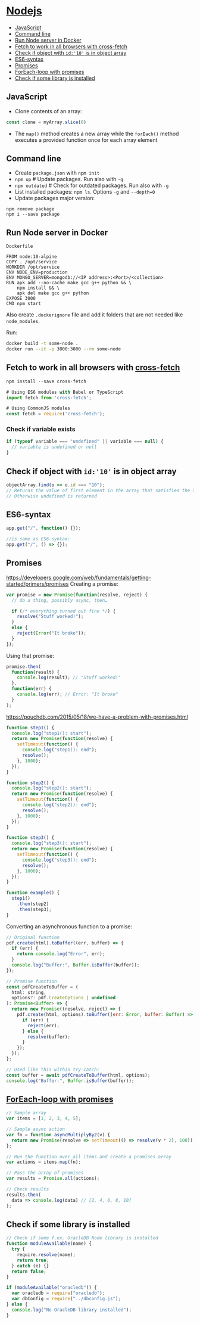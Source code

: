 # [Nodejs](https://nodejs.org/en/)

- [JavaScript](#JavaScript)
- [Command line](#Command-line)
- [Run Node server in Docker](#Run-Node-server-in-Docker)
- [Fetch to work in all browsers with cross-fetch](#Fetch-to-work-in-all-browsers-with-cross-fetch)
- [Check if object with `id:'10'` is in object array](#Check-if-object-with-`id:'10'`-is-in-object-array)
- [ES6-syntax](#ES6-syntax)
- [Promises](#Promises)
- [ForEach-loop with promises](#ForEach-loop-with-promises)
- [Check if some library is installed](#Check-if-some-library-is-installed)

## JavaScript

- Clone contents of an array:

```JavaScript
const clone = myArray.slice(0)
```

- The `map()` method creates a new array while the `forEach()` method executes a provided function once for each array element

## Command line

- Create `package.json` with `npm init`
- `npm up` # Update packages. Run also with `-g`
- `npm outdated` # Check for outdated packages. Run also with `-g`
- List installed packages: `npm ls`. Options `-g` and `--depth=0`
- Update packages major version:

```
npm remove package
npm i --save package
```

## Run Node server in Docker

`Dockerfile`

```docker
FROM node:10-alpine
COPY . /opt/service
WORKDIR /opt/service
ENV NODE_ENV=production
ENV MONGO_SERVER=mongodb://<IP address>:<Port>/<collection>
RUN apk add --no-cache make gcc g++ python && \
	npm install && \
	apk del make gcc g++ python
EXPOSE 3000
CMD npm start

```

Also create `.dockerignore` file and add it folders that are not needed like `node_modules`.

Run:

```sh
docker build -t some-node .
docker run --it -p 3000:3000 --rm some-node
```

## Fetch to work in all browsers with [cross-fetch](https://www.npmjs.com/package/cross-fetch)

```javascript
npm install --save cross-fetch

# Using ES6 modules with Babel or TypeScript
import fetch from 'cross-fetch';

# Using CommonJS modules
const fetch = require('cross-fetch');
```

### Check if variable exists

```javascript
if (typeof variable === "undefined" || variable === null) {
  // variable is undefined or null
}
```

## Check if object with `id:'10'` is in object array

```javascript
objectArray.find(o => o.id === "10");
// Returns the value of first element in the array that satisfies the testing function
// Otherwise undefined is returned
```

## ES6-syntax

```javascript
app.get("/", function() {});

//is same as ES6-syntax:
app.get("/", () => {});
```

## Promises

https://developers.google.com/web/fundamentals/getting-started/primers/promises
Creating a promise:

```js
var promise = new Promise(function(resolve, reject) {
  // do a thing, possibly async, then…

  if (/* everything turned out fine */) {
    resolve("Stuff worked!");
  }
  else {
    reject(Error("It broke"));
  }
});
```

Using that promise:

```js
promise.then(
  function(result) {
    console.log(result); // "Stuff worked!"
  },
  function(err) {
    console.log(err); // Error: "It broke"
  }
);
```

https://pouchdb.com/2015/05/18/we-have-a-problem-with-promises.html

```javascript
function step1() {
  console.log("step1(): start");
  return new Promise(function(resolve) {
    setTimeout(function() {
      console.log("step1(): end");
      resolve();
    }, 1000);
  });
}

function step2() {
  console.log("step2(): start");
  return new Promise(function(resolve) {
    setTimeout(function() {
      console.log("step2(): end");
      resolve();
    }, 1000);
  });
}

function step3() {
  console.log("step3(): start");
  return new Promise(function(resolve) {
    setTimeout(function() {
      console.log("step3(): end");
      resolve();
    }, 1000);
  });
}

function example() {
  step1()
    .then(step2)
    .then(step3);
}
```

Converting an asynchronous function to a promise:

```javascript
// Original function
pdf.create(html).toBuffer((err, buffer) => {
  if (err) {
    return console.log("Error", err);
  }
  console.log("Buffer:", Buffer.isBuffer(buffer));
});

// Promise function
const pdfCreateToBuffer = (
  html: string,
  options?: pdf.CreateOptions | undefined
): Promise<Buffer> => {
  return new Promise((resolve, reject) => {
    pdf.create(html, options).toBuffer((err: Error, buffer: Buffer) => {
      if (err) {
        reject(err);
      } else {
        resolve(buffer);
      }
    });
  });
};

// Used like this within try-catch:
const buffer = await pdfCreateToBuffer(html, options);
console.log("Buffer:", Buffer.isBuffer(buffer));
```

## [ForEach-loop with promises](https://stackoverflow.com/questions/31413749/node-js-promise-all-and-foreach)

```javascript
// Sample array
var items = [1, 2, 3, 4, 5];

// Sample async action
var fn = function asyncMultiplyBy2(v) {
  return new Promise(resolve => setTimeout(() => resolve(v * 2), 100));
};

// Run the function over all items and create a promises array
var actions = items.map(fn);

// Pass the array of promises
var results = Promise.all(actions);

// Check results
results.then(
  data => console.log(data) // [2, 4, 6, 8, 10]
);
```

## Check if some library is installed

```js
// Check if some f.ex. OracleDB Node library is installed
function moduleAvailable(name) {
  try {
    require.resolve(name);
    return true;
  } catch (e) {}
  return false;
}

if (moduleAvailable("oracledb")) {
  var oracledb = require("oracledb");
  var dbConfig = require("../dbconfig.js");
} else {
  console.log("No OracleDB library installed");
}
```
